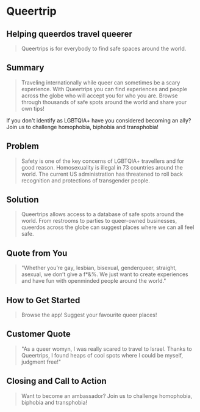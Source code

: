 # Queertrip #

<!-- 
> This material was originally posted [here](http://www.quora.com/What-is-Amazons-approach-to-product-development-and-product-management). It is reproduced here for posterities sake.

There is an approach called "working backwards" that is widely used at Amazon. They work backwards from the customer, rather than starting with an idea for a product and trying to bolt customers onto it. While working backwards can be applied to any specific product decision, using this approach is especially important when developing new products or features.

For new initiatives a product manager typically starts by writing an internal press release announcing the finished product. The target audience for the press release is the new/updated product's customers, which can be retail customers or internal users of a tool or technology. Internal press releases are centered around the customer problem, how current solutions (internal or external) fail, and how the new product will blow away existing solutions.

If the benefits listed don't sound very interesting or exciting to customers, then perhaps they're not (and shouldn't be built). Instead, the product manager should keep iterating on the press release until they've come up with benefits that actually sound like benefits. Iterating on a press release is a lot less expensive than iterating on the product itself (and quicker!).

If the press release is more than a page and a half, it is probably too long. Keep it simple. 3-4 sentences for most paragraphs. Cut out the fat. Don't make it into a spec. You can accompany the press release with a FAQ that answers all of the other business or execution questions so the press release can stay focused on what the customer gets. My rule of thumb is that if the press release is hard to write, then the product is probably going to suck. Keep working at it until the outline for each paragraph flows. 

Oh, and I also like to write press-releases in what I call "Oprah-speak" for mainstream consumer products. Imagine you're sitting on Oprah's couch and have just explained the product to her, and then you listen as she explains it to her audience. That's "Oprah-speak", not "Geek-speak".

Once the project moves into development, the press release can be used as a touchstone; a guiding light. The product team can ask themselves, "Are we building what is in the press release?" If they find they're spending time building things that aren't in the press release (overbuilding), they need to ask themselves why. This keeps product development focused on achieving the customer benefits and not building extraneous stuff that takes longer to build, takes resources to maintain, and doesn't provide real customer benefit (at least not enough to warrant inclusion in the press release).
 -->
 
## Helping queerdos travel queerer ##
  > Queertrips is for everybody to find safe spaces around the world. 

## Summary ##
  > Traveling internationally while queer can sometimes be a scary experience. With Queertrips you can find experiences and people across the globe who will accept you for who you are. Browse through thousands of safe spots around the world and share your own tips! 
  
  If you don't identify as LGBTQIA+ have you considered becoming an ally? Join us to challenge homophobia, biphobia and transphobia!

## Problem ##
  > Safety is one of the key concerns of LGBTQIA+ travellers and for good reason. Homosexuality is illegal in 73 countries around the world. The current US administration has threatened to roll back recognition and protections of transgender people. 

## Solution ##
  > Queertrips allows access to a database of safe spots around the world. From restrooms to parties to queer-owned businesses, queerdos across the globe can suggest places where we can all feel safe.

## Quote from You ##
  > "Whether you’re gay, lesbian, bisexual, genderqueer, straight, asexual, we don’t give a f*&%. We just want to create experiences and have fun with openminded people around the world."

## How to Get Started ##
  > Browse the app! Suggest your favourite queer places!

## Customer Quote ##
  > "As a queer womyn, I was really scared to travel to Israel. Thanks to Queertrips, I found heaps of cool spots where I could be myself, judgment free!"

## Closing and Call to Action ##
  > Want to become an ambassador? Join us to challenge homophobia, biphobia and transphobia!